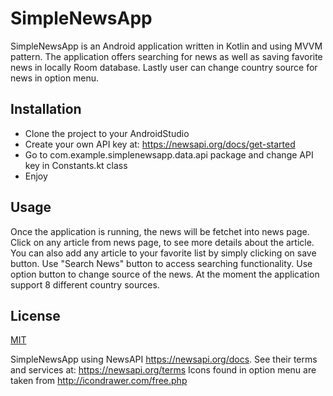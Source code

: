 # SimpleNewsApp
SimpleNewsApp is an Android application written in Kotlin and using MVVM pattern. 
The application offers searching for news as well as saving favorite news in locally Room database. 
Lastly user can change country source for news in option menu. 

## Installation
 - Clone the project to your AndroidStudio
 - Create your own API key at: https://newsapi.org/docs/get-started
 - Go to com.example.simplenewsapp.data.api package and change API key in Constants.kt class
 - Enjoy 

## Usage
Once the application is running, the news will be fetchet into news page. Click on any article 
from news page, to see more details about the article. You can also add any article to your favorite list
by simply clicking on save button. Use "Search News" button to access searching functionality. Use option
button to change source of the news. At the moment the application support 8 different country sources. 

## License
[MIT](https://choosealicense.com/licenses/mit/)

SimpleNewsApp using NewsAPI https://newsapi.org/docs. See their terms and services at: https://newsapi.org/terms
Icons found in option menu are taken from http://icondrawer.com/free.php 



